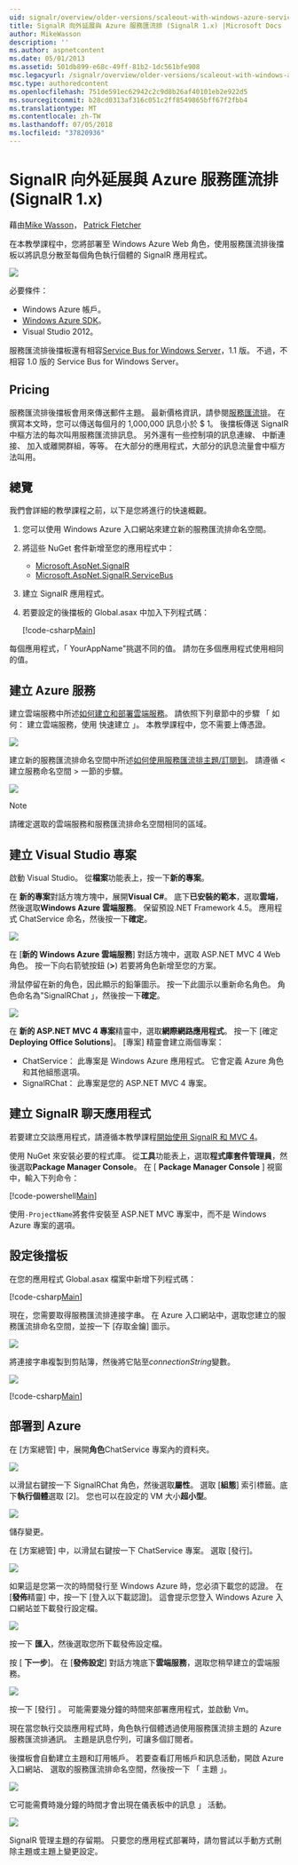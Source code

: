 ```yaml
---
uid: signalr/overview/older-versions/scaleout-with-windows-azure-service-bus
title: SignalR 向外延展與 Azure 服務匯流排 (SignalR 1.x) |Microsoft Docs
author: MikeWasson
description: ''
ms.author: aspnetcontent
ms.date: 05/01/2013
ms.assetid: 501db899-e68c-49ff-81b2-1dc561bfe908
msc.legacyurl: /signalr/overview/older-versions/scaleout-with-windows-azure-service-bus
msc.type: authoredcontent
ms.openlocfilehash: 751de591ec62942c2c9d8b26af40101eb2e922d5
ms.sourcegitcommit: b28cd0313af316c051c2ff8549865bff67f2fbb4
ms.translationtype: MT
ms.contentlocale: zh-TW
ms.lasthandoff: 07/05/2018
ms.locfileid: "37820936"
---
```

<a name="signalr-scaleout-with-azure-service-bus-signalr-1x"></a>SignalR 向外延展與 Azure 服務匯流排 (SignalR 1.x)
====================
藉由[Mike Wasson](https://github.com/MikeWasson)， [Patrick Fletcher](https://github.com/pfletcher)

在本教學課程中，您將部署至 Windows Azure Web 角色，使用服務匯流排後擋板以將訊息分散至每個角色執行個體的 SignalR 應用程式。

![](scaleout-with-windows-azure-service-bus/_static/image1.png)

必要條件：

- Windows Azure 帳戶。
- [Windows Azure SDK](https://go.microsoft.com/fwlink/?linkid=254364&amp;clcid=0x409)。
- Visual Studio 2012。

服務匯流排後擋板還有相容[Service Bus for Windows Server](https://msdn.microsoft.com/library/windowsazure/dn282144.aspx)，1.1 版。 不過，不相容 1.0 版的 Service Bus for Windows Server。

## <a name="pricing"></a>Pricing

服務匯流排後擋板會用來傳送郵件主題。 最新價格資訊，請參閱[服務匯流排](https://azure.microsoft.com/pricing/details/service-bus/)。 在撰寫本文時，您可以傳送每個月的 1,000,000 訊息小於 $ 1。 後擋板傳送 SignalR 中樞方法的每次叫用服務匯流排訊息。 另外還有一些控制項的訊息連線、 中斷連接、 加入或離開群組，等等。 在大部分的應用程式，大部分的訊息流量會中樞方法叫用。

## <a name="overview"></a>總覽

我們會詳細的教學課程之前，以下是您將進行的快速概觀。

1. 您可以使用 Windows Azure 入口網站來建立新的服務匯流排命名空間。
2. 將這些 NuGet 套件新增至您的應用程式中： 

    - [Microsoft.AspNet.SignalR](http://nuget.org/packages/Microsoft.AspNet.SignalR)
    - [Microsoft.AspNet.SignalR.ServiceBus](http://www.nuget.org/packages/SignalR.WindowsAzureServiceBus)
3. 建立 SignalR 應用程式。
4. 若要設定的後擋板的 Global.asax 中加入下列程式碼： 

    [!code-csharp[Main](scaleout-with-windows-azure-service-bus/samples/sample1.cs)]

每個應用程式，「 YourAppName"挑選不同的值。 請勿在多個應用程式使用相同的值。

## <a name="create-the-azure-services"></a>建立 Azure 服務

建立雲端服務中所述[如何建立和部署雲端服務](https://docs.microsoft.com/azure/cloud-services/cloud-services-how-to-create-deploy)。 請依照下列章節中的步驟 「 如何： 建立雲端服務，使用 快速建立 」。 本教學課程中，您不需要上傳憑證。

![](scaleout-with-windows-azure-service-bus/_static/image2.png)

建立新的服務匯流排命名空間中所述[如何使用服務匯流排主題/訂閱到](https://docs.microsoft.com/azure/service-bus-messaging/service-bus-dotnet-how-to-use-topics-subscriptions)。 請遵循 < 建立服務命名空間 > 一節的步驟。

![](scaleout-with-windows-azure-service-bus/_static/image3.png)

> [!NOTE]
> 請確定選取的雲端服務和服務匯流排命名空間相同的區域。


## <a name="create-the-visual-studio-project"></a>建立 Visual Studio 專案

啟動 Visual Studio。 從**檔案**功能表上，按一下**新的專案**。

在 **新的專案**對話方塊方塊中，展開**Visual C#**。 底下**已安裝的範本**，選取**雲端**，然後選取**Windows Azure 雲端服務**。 保留預設.NET Framework 4.5。 應用程式 ChatService 命名，然後按一下**確定**。

![](scaleout-with-windows-azure-service-bus/_static/image4.png)

在 [**新的 Windows Azure 雲端服務**] 對話方塊中，選取 ASP.NET MVC 4 Web 角色。 按一下向右箭號按鈕 (**&gt;**) 若要將角色新增至您的方案。

滑鼠停留在新的角色，因此顯示的鉛筆圖示。 按一下此圖示以重新命名角色。 角色命名為"SignalRChat 」，然後按一下**確定**。

![](scaleout-with-windows-azure-service-bus/_static/image5.png)

在 **新的 ASP.NET MVC 4 專案**精靈中，選取**網際網路應用程式**。 按一下 [確定 **Deploying Office Solutions**]。 [專案] 精靈會建立兩個專案：

- ChatService： 此專案是 Windows Azure 應用程式。 它會定義 Azure 角色和其他組態選項。
- SignalRChat： 此專案是您的 ASP.NET MVC 4 專案。

## <a name="create-the-signalr-chat-application"></a>建立 SignalR 聊天應用程式

若要建立交談應用程式，請遵循本教學課程[開始使用 SignalR 和 MVC 4](tutorial-getting-started-with-signalr-and-mvc-4.md)。

使用 NuGet 來安裝必要的程式庫。 從**工具**功能表上，選取**程式庫套件管理員**，然後選取**Package Manager Console**。 在 [ **Package Manager Console** ] 視窗中，輸入下列命令：

[!code-powershell[Main](scaleout-with-windows-azure-service-bus/samples/sample2.ps1)]

使用`-ProjectName`將套件安裝至 ASP.NET MVC 專案中，而不是 Windows Azure 專案的選項。

## <a name="configure-the-backplane"></a>設定後擋板

在您的應用程式 Global.asax 檔案中新增下列程式碼：

[!code-csharp[Main](scaleout-with-windows-azure-service-bus/samples/sample3.cs)]

現在，您需要取得服務匯流排連接字串。 在 Azure 入口網站中，選取您建立的服務匯流排命名空間，並按一下 [存取金鑰] 圖示。

![](scaleout-with-windows-azure-service-bus/_static/image6.png)

將連接字串複製到剪貼簿，然後將它貼至*connectionString*變數。

![](scaleout-with-windows-azure-service-bus/_static/image7.png)

[!code-csharp[Main](scaleout-with-windows-azure-service-bus/samples/sample4.cs)]

## <a name="deploy-to-azure"></a>部署到 Azure

在 [方案總管] 中，展開**角色**ChatService 專案內的資料夾。

![](scaleout-with-windows-azure-service-bus/_static/image8.png)

以滑鼠右鍵按一下 SignalRChat 角色，然後選取**屬性**。 選取 [**組態**] 索引標籤。底下**執行個體**選取 [2]。 您也可以在設定的 VM 大小**超小型**。

![](scaleout-with-windows-azure-service-bus/_static/image9.png)

儲存變更。

在 [方案總管] 中，以滑鼠右鍵按一下 ChatService 專案。 選取 [發行]。

![](scaleout-with-windows-azure-service-bus/_static/image10.png)

如果這是您第一次的時間發行至 Windows Azure 時，您必須下載您的認證。 在 [**發佈**精靈] 中，按一下 [登入以下載認證]。 這會提示您登入 Windows Azure 入口網站並下載發行設定檔。

![](scaleout-with-windows-azure-service-bus/_static/image11.png)

按一下 **匯入**，然後選取您所下載發佈設定檔。

按 [ **下一步**]。 在 [**發佈設定**] 對話方塊底下**雲端服務**，選取您稍早建立的雲端服務。

![](scaleout-with-windows-azure-service-bus/_static/image12.png)

按一下 [發行] 。 可能需要幾分鐘的時間來部署應用程式，並啟動 Vm。

現在當您執行交談應用程式時，角色執行個體透過使用服務匯流排主題的 Azure 服務匯流排通訊。 主題是訊息佇列，可讓多個訂閱者。

後擋板會自動建立主題和訂用帳戶。 若要查看訂用帳戶和訊息活動，開啟 Azure 入口網站、 選取的服務匯流排命名空間，然後按一下 「 主題 」。

![](scaleout-with-windows-azure-service-bus/_static/image13.png)

它可能需費時幾分鐘的時間才會出現在儀表板中的訊息 」 活動。

![](scaleout-with-windows-azure-service-bus/_static/image14.png)

SignalR 管理主題的存留期。 只要您的應用程式部署時，請勿嘗試以手動方式刪除主題或主題上變更設定。
